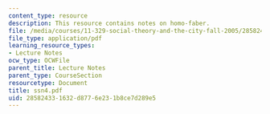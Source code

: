 ```yaml
---
content_type: resource
description: This resource contains notes on homo-faber.
file: /media/courses/11-329-social-theory-and-the-city-fall-2005/285824331632d8776e231b8ce7d289e5_ssn4.pdf
file_type: application/pdf
learning_resource_types:
- Lecture Notes
ocw_type: OCWFile
parent_title: Lecture Notes
parent_type: CourseSection
resourcetype: Document
title: ssn4.pdf
uid: 28582433-1632-d877-6e23-1b8ce7d289e5
---
```

